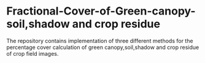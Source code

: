 # Fractional-Cover-of-Green-canopy-soil,shadow and crop residue
The repository contains implementation of three different methods for the percentage cover calculation of green canopy,soil,shadow and crop residue of crop field images.

